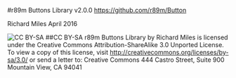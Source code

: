 #r89m Buttons Library v2.0.0
https://github.com/r89m/Button


Richard Miles April 2016

![CC BY-SA](http://mirrors.creativecommons.org/presskit/buttons/88x31/png/by-sa.png)
##CC BY-SA
r89m Buttons Library by Richard Miles is licensed under the Creative Commons Attribution-ShareAlike 3.0 Unported License. To view a copy of this license, visit http://creativecommons.org/licenses/by-sa/3.0/ or send a letter to:
Creative Commons
444 Castro Street, Suite 900
Mountain View, CA 94041  
